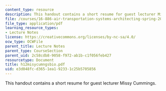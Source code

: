 ```yaml
---
content_type: resource
description: This handout contains a short resume for guest lecturer Missy Cummings.
file: /courses/16-886-air-transportation-systems-architecting-spring-2004/e3d048fcd3651ea192331c25b5705856_h12misycumngsbio.pdf
file_type: application/pdf
learning_resource_types:
- Lecture Notes
license: https://creativecommons.org/licenses/by-nc-sa/4.0/
ocw_type: OCWFile
parent_title: Lecture Notes
parent_type: CourseSection
parent_uid: 2c58cdb8-9058-f972-ab1b-c1f056feb427
resourcetype: Document
title: h12misycumngsbio.pdf
uid: e3d048fc-d365-1ea1-9233-1c25b5705856
---
```

This handout contains a short resume for guest lecturer Missy Cummings.